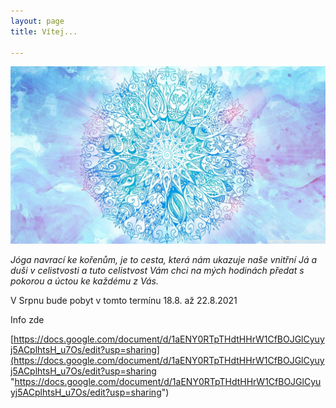 ```yaml
---
layout: page
title: Vítej...

---
```

![](/uploads/63e96ef7ce14c16435f772e8735c74d8.jpg)

_Jóga navrací ke kořenům, je to cesta, která nám ukazuje naše vnitřní Já a duši v celistvosti a tuto celistvost Vám chci na mých hodinách předat s pokorou a úctou ke každému z Vás._

V Srpnu bude pobyt v tomto termínu 18.8. až 22.8.2021

Info zde

[https://docs.google.com/document/d/1aENY0RTpTHdtHHrW1CfBOJGlCyuyj5ACplhtsH_u7Os/edit?usp=sharing](https://docs.google.com/document/d/1aENY0RTpTHdtHHrW1CfBOJGlCyuyj5ACplhtsH_u7Os/edit?usp=sharing "https://docs.google.com/document/d/1aENY0RTpTHdtHHrW1CfBOJGlCyuyj5ACplhtsH_u7Os/edit?usp=sharing")